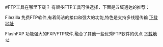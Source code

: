 <!-- --- tag: faq plesk cpanel ftp 虚拟主机 -->
#FTP工具在哪里下载？
有很多FTP工具可供选择，下面是五域通达的推荐：

Filezilla
免费FTP软件,有着简洁的接口和强大的功能,特色是支持多线程传输
[下载地址](http://download.pchome.net/internet/ftp/12867.html)

FlashFXP
功能强大的FXP/FTP软件,融合了其他一些优秀FTP软件的优点
[下载地址](http://download.pchome.net/internet/ftp/4699.html)